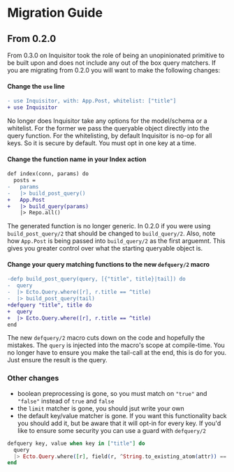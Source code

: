 # Migration Guide

## From 0.2.0

From 0.3.0 on Inquisitor took the role of being an unopinionated
primitive to be built upon and does not include any out of the box query
matchers. If you are migrating from 0.2.0 you will want to make the
following changes:

#### Change the `use` line

```diff
- use Inquisitor, with: App.Post, whitelist: ["title"]
+ use Inquisitor
```

No longer does Inquisitor take any options for the model/schema or a
whitelist. For the former we pass the queryable object directly into the
query function. For the whitelisting, by default Inquisitor is no-op for
all keys. So it is secure by default. You must opt in one key at a time.

#### Change the function name in your Index action

```diff
def index(conn, params) do
  posts =
-   params
-   |> build_post_query()
+   App.Post
+   |> build_query(params)
    |> Repo.all()
```

The generated function is no longer generic. In 0.2.0 if you were using
`build_post_query/2` that should be changed to `build_query/2`. Also,
note how `App.Post` is being passed into `build_query/2` as the first
arguemnt. This gives you greater control over what the starting
queryable object is.

#### Change your query matching functions to the new `defquery/2` macro

```diff
-defp build_post_query(query, [{"title", title}|tail]) do
-  query
-  |> Ecto.Query.where([r], r.title == ^title)
-  |> build_post_query(tail)
+defquery "title", title do
+  query
+  |> Ecto.Query.where([r], r.title == ^title)
end
```

The new `defquery/2` macro cuts down on the code and hopefully the
mistakes. The `query` is injected into the macro's scope at
compile-time. You no longer have to ensure you make the tail-call at the
end, this is do for you. Just ensure the result is the query.

### Other changes

* boolean preprocessing is gone, so you must match on `"true"` and `"false"` instead of `true` and `false`
* the `limit` matcher is gone, you should jsut write your own
* the default key/value matcher is gone. If you want this functionality back you should add it, but be aware that it will opt-in for every key. If you'd like to ensure some security you can use a guard with `defquery/2`

```elixir
defquery key, value when key in ["title"] do
  query
  |> Ecto.Query.where([r], field(r, ^String.to_existing_atom(attr)) == ^value
end
```
